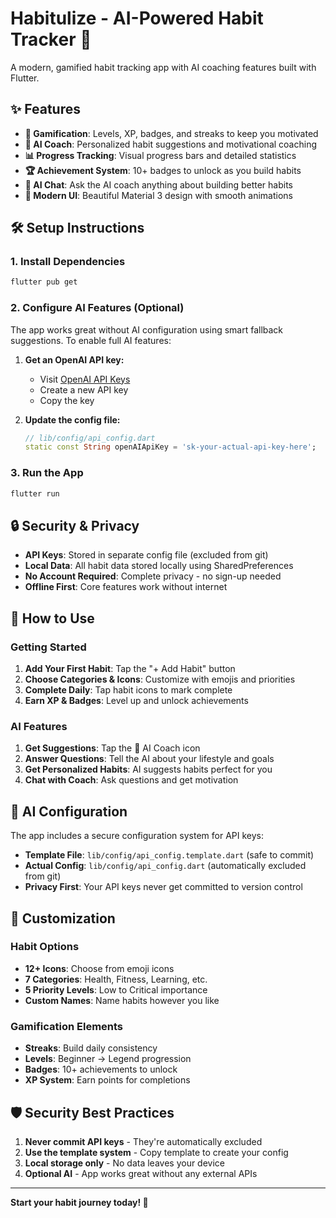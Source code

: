 # Habitulize - AI-Powered Habit Tracker 🚀

A modern, gamified habit tracking app with AI coaching features built with Flutter.

## ✨ Features

- **🎯 Gamification**: Levels, XP, badges, and streaks to keep you motivated
- **🤖 AI Coach**: Personalized habit suggestions and motivational coaching
- **📊 Progress Tracking**: Visual progress bars and detailed statistics
- **🏆 Achievement System**: 10+ badges to unlock as you build habits
- **💬 AI Chat**: Ask the AI coach anything about building better habits
- **🎨 Modern UI**: Beautiful Material 3 design with smooth animations

## 🛠️ Setup Instructions

### 1. Install Dependencies
```bash
flutter pub get
```

### 2. Configure AI Features (Optional)

The app works great without AI configuration using smart fallback suggestions. To enable full AI features:

1. **Get an OpenAI API key:**
   - Visit [OpenAI API Keys](https://platform.openai.com/api-keys)
   - Create a new API key
   - Copy the key

2. **Update the config file:**
   ```dart
   // lib/config/api_config.dart
   static const String openAIApiKey = 'sk-your-actual-api-key-here';
   ```

### 3. Run the App
```bash
flutter run
```

## 🔒 Security & Privacy

- **API Keys**: Stored in separate config file (excluded from git)
- **Local Data**: All habit data stored locally using SharedPreferences
- **No Account Required**: Complete privacy - no sign-up needed
- **Offline First**: Core features work without internet

## 📱 How to Use

### Getting Started
1. **Add Your First Habit**: Tap the "+ Add Habit" button
2. **Choose Categories & Icons**: Customize with emojis and priorities
3. **Complete Daily**: Tap habit icons to mark complete
4. **Earn XP & Badges**: Level up and unlock achievements

### AI Features
1. **Get Suggestions**: Tap the 🤖 AI Coach icon
2. **Answer Questions**: Tell the AI about your lifestyle and goals
3. **Get Personalized Habits**: AI suggests habits perfect for you
4. **Chat with Coach**: Ask questions and get motivation

## 🤖 AI Configuration

The app includes a secure configuration system for API keys:

- **Template File**: `lib/config/api_config.template.dart` (safe to commit)
- **Actual Config**: `lib/config/api_config.dart` (automatically excluded from git)
- **Privacy First**: Your API keys never get committed to version control

## 🎨 Customization

### Habit Options
- **12+ Icons**: Choose from emoji icons
- **7 Categories**: Health, Fitness, Learning, etc.
- **5 Priority Levels**: Low to Critical importance
- **Custom Names**: Name habits however you like

### Gamification Elements
- **Streaks**: Build daily consistency
- **Levels**: Beginner → Legend progression
- **Badges**: 10+ achievements to unlock
- **XP System**: Earn points for completions

## 🛡️ Security Best Practices

1. **Never commit API keys** - They're automatically excluded
2. **Use the template system** - Copy template to create your config
3. **Local storage only** - No data leaves your device
4. **Optional AI** - App works great without any external APIs

---

**Start your habit journey today! 🌟**
